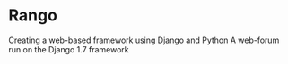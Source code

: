 # Rango
Creating a web-based framework using Django and Python
A web-forum run on the Django 1.7 framework
